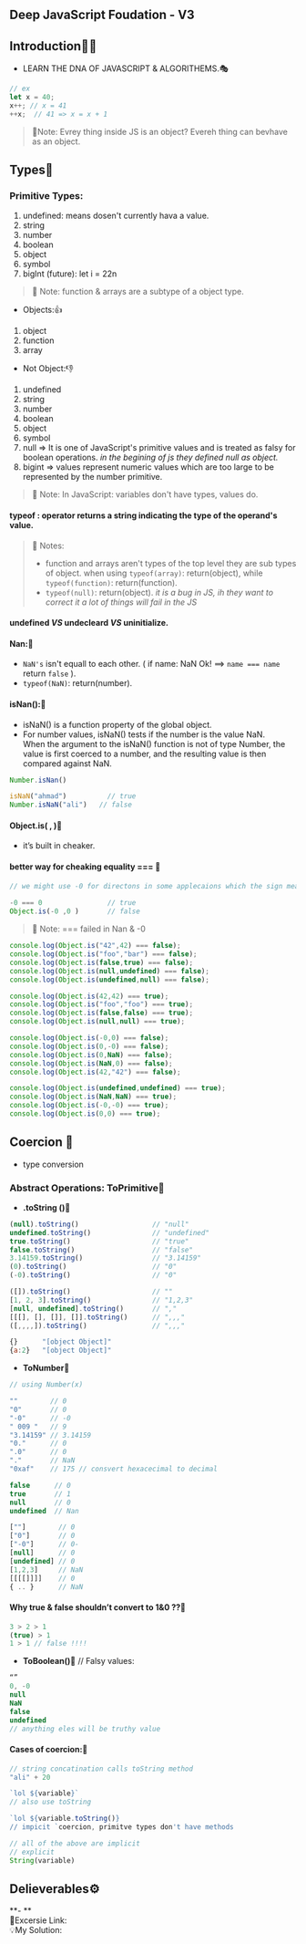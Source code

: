 ## Deep JavaScript Foudation - V3
## Introduction:tokyo_tower::rainbow:

- LEARN THE DNA OF JAVASCRIPT & ALGORITHEMS.:performing_arts:
```js
// ex
let x = 40;
x++; // x = 41 
++x;  // 41 => x = x + 1
```
> 💌Note: Evrey thing inside JS is an object? Evereh thing can bevhave as an object.

## Types:tokyo_tower:
### Primitive Types:
1. undefined: means dosen't currently hava a value.
2. string
3. number
4. boolean
5. object
6. symbol
7. bigInt (future): let i = 22n
> 💌 Note: function & arrays are a subtype of a object type.

- Objects::thumbsup:
1. object 
2. function
3. array 

- Not Object::thumbsdown:
1. undefined
2. string
3. number
4. boolean
5. object
6. symbol 
7. null => It is one of JavaScript's primitive values and is treated as falsy for boolean operations. *in the begining of js they defined null as object.*
8. bigint => values represent numeric values which are too large to be represented by the number primitive.

> 💌 Note:
> In JavaScript: variables don't have types, values do.

#### typeof : operator returns a string indicating the type of the operand's value.

> 💌 Notes:
>- function and arrays aren't types of the top level they are sub types of object. when using `typeof(array)`: return(object), while `typeof(function)`: return(function).
>- `typeof(null)`: return(object). *it is a bug in JS, ih they want to correct it a lot of things will fail in the JS*

#### undefined *VS* undecleard *VS* uninitialize. 

#### Nan::rainbow:
- `NaN's` isn't equall to each other. ( if name: NaN Ok! ==> `name === name` return `false` ). 
- `typeof(NaN)`: return(number).

#### isNan()::rainbow:
- isNaN() is a function property of the global object.
- For number values, isNaN() tests if the number is the value NaN.<br/>When the argument to the isNaN() function is not of type Number, the value is first coerced to a number, and the resulting value is then compared against NaN.

```js
Number.isNan()

isNaN("ahmad")          // true
Number.isNaN("ali")   // false
```

#### Object.is( , ):rainbow:
- it’s built in cheaker.

#### better way for cheaking equality === :rainbow:

```js
// we might use -0 for directons in some applecaions which the sign means direct.
 
-0 === 0                // true
Object.is(-0 ,0 )       // false
```

>💌 Note:
=== failed in Nan & -0

```js
console.log(Object.is("42",42) === false);
console.log(Object.is("foo","bar") === false);
console.log(Object.is(false,true) === false);
console.log(Object.is(null,undefined) === false);
console.log(Object.is(undefined,null) === false);

console.log(Object.is(42,42) === true);
console.log(Object.is("foo","foo") === true);
console.log(Object.is(false,false) === true);
console.log(Object.is(null,null) === true);

console.log(Object.is(-0,0) === false);
console.log(Object.is(0,-0) === false);
console.log(Object.is(0,NaN) === false);
console.log(Object.is(NaN,0) === false);
console.log(Object.is(42,"42") === false);

console.log(Object.is(undefined,undefined) === true);
console.log(Object.is(NaN,NaN) === true);
console.log(Object.is(-0,-0) === true);
console.log(Object.is(0,0) === true);
```

## Coercion :rainbow:
- type conversion

### Abstract Operations: ToPrimitive:rainbow:
- **.toString ()**:rainbow:
```js
(null).toString()                  // "null"
undefined.toString()               // "undefined"
true.toString()                    // "true"
false.toString()                   // "false"
3.14159.toString()                 // "3.14159"
(0).toString()                     // "0"
(-0).toString()                    // "0"

([]).toString()                    // ""
[1, 2, 3].toString()               // "1,2,3"
[null, undefined].toString()       // ","
[[[], [], []], []].toString()      // ",,,"
([,,,,]).toString()                // ",,,"

{}      "[object Object]"
{a:2}   "[object Object]"
```

- **ToNumber**:rainbow:
```js
// using Number(x)

""        // 0
"0"       // 0
"-0"      // -0
" 009 "   // 9
"3.14159" // 3.14159
"0."      // 0
".0"      // 0
"."       // NaN
"0xaf"    // 175 // consvert hexacecimal to decimal

false      // 0
true       // 1
null       // 0
undefined  // Nan

[""]        // 0
["0"]       // 0
["-0"]      // 0-
[null]      // 0
[undefined] // 0
[1,2,3]     // NaN
[[[[]]]]    // 0
{ .. }      // NaN
```

#### Why true & false shouldn’t convert to 1&0 ??:rainbow:
```js
3 > 2 > 1
(true) > 1
1 > 1 // false !!!!
```
- **ToBoolean()**:rainbow:
// Falsy values:
```js
“”
0, -0
null
NaN
false
undefined
// anything eles will be truthy value
```
#### Cases of coercion::rainbow: 
```js
// string concatination calls toString method
"ali" + 20

`lol ${variable}`
// also use toString

`lol ${variable.toString()}
// impicit `coercion, primitve types don't have methods

// all of the above are implicit
// explicit 
String(variable)
```
## Delieverables⚙️
**- **<br/>
🎃Excersie Link: <br/>
💡My Solution: <br/>
```js


```
